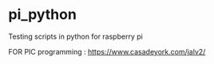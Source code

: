 # pi_python
Testing scripts in python for raspberry pi

FOR PIC programming : https://www.casadeyork.com/jalv2/
